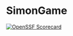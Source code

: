 # SimonGame

[![OpenSSF Scorecard](https://api.securityscorecards.dev/projects/github.com/dementoh/SimonGame/badge)](https://securityscorecards.dev/viewer/?uri=github.com/dementoh/SimonGame/badge)
